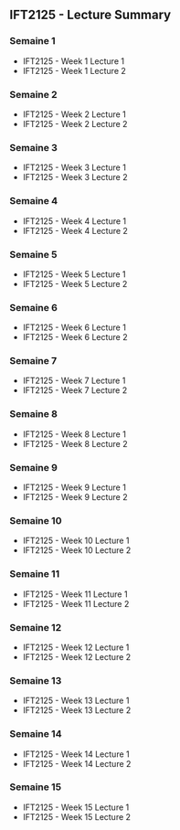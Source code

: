 ## IFT2125 - Lecture Summary

### Semaine 1

- IFT2125 - Week 1 Lecture 1
- IFT2125 - Week 1 Lecture 2

### Semaine 2

- IFT2125 - Week 2 Lecture 1
- IFT2125 - Week 2 Lecture 2

### Semaine 3

- IFT2125 - Week 3 Lecture 1
- IFT2125 - Week 3 Lecture 2

### Semaine 4

- IFT2125 - Week 4 Lecture 1
- IFT2125 - Week 4 Lecture 2

### Semaine 5

- IFT2125 - Week 5 Lecture 1
- IFT2125 - Week 5 Lecture 2

### Semaine 6

- IFT2125 - Week 6 Lecture 1
- IFT2125 - Week 6 Lecture 2

### Semaine 7

- IFT2125 - Week 7 Lecture 1
- IFT2125 - Week 7 Lecture 2

### Semaine 8

- IFT2125 - Week 8 Lecture 1
- IFT2125 - Week 8 Lecture 2

### Semaine 9

- IFT2125 - Week 9 Lecture 1
- IFT2125 - Week 9 Lecture 2

### Semaine 10

- IFT2125 - Week 10 Lecture 1
- IFT2125 - Week 10 Lecture 2

### Semaine 11

- IFT2125 - Week 11 Lecture 1
- IFT2125 - Week 11 Lecture 2

### Semaine 12

- IFT2125 - Week 12 Lecture 1
- IFT2125 - Week 12 Lecture 2

### Semaine 13

- IFT2125 - Week 13 Lecture 1
- IFT2125 - Week 13 Lecture 2

### Semaine 14

- IFT2125 - Week 14 Lecture 1
- IFT2125 - Week 14 Lecture 2

### Semaine 15

- IFT2125 - Week 15 Lecture 1
- IFT2125 - Week 15 Lecture 2

